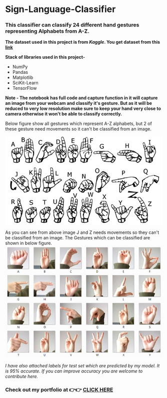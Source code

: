 # Sign-Language-Classifier

### This classifier can classify 24 different hand gestures representing Alphabets from A-Z.

**The dataset used in this project is from *Kaggle*. You get dataset from this [link](https://www.kaggle.com/datamunge/sign-language-mnist/download)**

**Stack of libraries used in this project-**
* NumPy
* Pandas
* Matplotlib
* SciKit-Learn
* TensorFlow

**Note - The notebook has full code and capture function in it will capture an image from your webcam and classify it's gesture. But as it will be reduced to very low resolution make sure to keep your hand very close to camera otherwise it won't be able to classify correctly.**


Below figure show all gestures which represent A-Z alphabets, but 2 of these gesture need movements so it can't be classified from an image.

![](https://github.com/chandbud5/Sign-Language-Classifier/blob/master/All%20gesture%20from%20A-Z.PNG)

As you can see from above image J and Z needs movements so they can't be classified from an image. The Gestures which can be classified are shown in below figure.
![](https://github.com/chandbud5/Sign-Language-Classifier/blob/master/Gestures.png)

*I have also attached labels for test set which are predicted by my model. It is 95% accurate. If you can improve accuracy you are welcome to contribute here.*

### Check out my portfolio at 👉👉 [CLICK HERE](https://chandbud.me)
